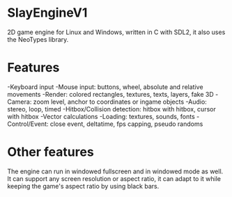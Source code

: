# SlayEngineV1
2D game engine for Linux and Windows, written in C with SDL2, it also uses the NeoTypes library.

# Features
-Keyboard input
-Mouse input: buttons, wheel, absolute and relative movements
-Render: colored rectangles, textures, texts, layers, fake 3D
-Camera: zoom level, anchor to coordinates or ingame objects
-Audio: stereo, loop, timed
-Hitbox/Collision detection: hitbox with hitbox, cursor with hitbox
-Vector calculations
-Loading: textures, sounds, fonts
-Control/Event: close event, deltatime, fps capping, pseudo randoms

# Other features
The engine can run in windowed fullscreen and in windowed mode as well.
It can support any screen resolution or aspect ratio, it can adapt to it
while keeping the game's aspect ratio by using black bars.
